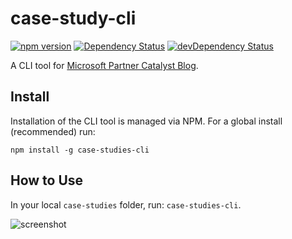 # case-study-cli

[![npm version](https://badge.fury.io/js/case-studies-cli.svg)](https://www.npmjs.com/package/case-studies-cli)
[![Dependency Status](https://david-dm.org/jpoon/case-studies-cli.svg)](https://david-dm.org/jpoon/case-studies-cli)
[![devDependency Status](https://david-dm.org/jpoon/case-studies-cli/dev-status.svg)](https://david-dm.org/jpoon/case-studies-cli#info=devDependencies)

A CLI tool for [Microsoft Partner Catalyst Blog](http://catalystcode.github.io/case-studies).

## Install

Installation of the CLI tool is managed via NPM. For a global install (recommended) run:

```
npm install -g case-studies-cli
```

## How to Use

In your local `case-studies` folder, run: `case-studies-cli`. 

![screenshot](https://github.com/jpoon/case-study-cli/blob/master/img/screenshot.png)
